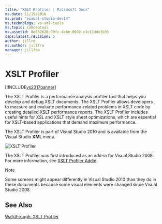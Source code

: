 ```yaml
---
title: "XSLT Profiler | Microsoft Docs"
ms.date: 11/15/2016
ms.prod: "visual-studio-dev14"
ms.technology: vs-xml-tools
ms.topic: conceptual
ms.assetid: 8e852628-99fc-4e6e-8602-e1c13dde3b95
caps.latest.revision: 5
author: jillre
ms.author: jillfra
manager: jillfra
---
```

# XSLT Profiler
[!INCLUDE[vs2017banner](../includes/vs2017banner.md)]

The XSLT Profiler is a performance analysis profiler tool that helps you develop and debug XSLT documents. The XSLT Profiler allows developers to measure and evaluate performance-related problems in XSLT code by creating detailed XSLT performance reports. The XSLT Profiler includes useful hints for XSL and XSLT style sheet optimizations, which are essential for XSLT-based applications that demand maximum performance.

 The XSLT Profiler is part of Visual Studio 2010 and is available from the Visual Studio **XML** menu.

 ![XSLT Profiler](../xml-tools/media/xsltprofilermenu.gif "XSLTProfilerMenu")

 The XSLT Profiler was first introduced as an add-in for Visual Studio 2008. For more information, see [XSLT Profiler Addin](https://marketplace.visualstudio.com/items?itemName=SinanUssakli-MSFT.XSLTProfilerAddin).

> [!NOTE]
> Some screens might appear differently in Visual Studio 2010 than they do in these documents because some visual elements were changed since Visual Studio 2008.

## See Also
 [Walkthrough: XSLT Profiler](../xml-tools/walkthrough-xslt-profiler.md)
